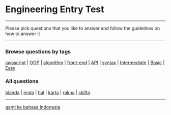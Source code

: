 # Engineering Entry Test

---

Please pick questions that you like to answer and follow the guidelines on how to answer it

---

### Browse questions by tags

[javascript](q/en/tags/javascript.md) 
| [OOP](q/en/tags/OOP.md) 
| [algorithm](q/en/tags/algorithm.md) 
| [front-end](q/en/tags/front-end.md) 
| [API](q/en/tags/API.md) 
| [syntax](q/en/tags/syntax.md) 
| [Intermediate](q/en/tags/Intermediate.md) 
| [Basic](q/en/tags/Basic.md) 
| [Easy](q/en/tags/Easy.md) 

### All questions

[blanda](q/en/blanda.md) 
| [enda](q/en/enda.md) 
| [hal](q/en/hal.md) 
| [karta](q/en/karta.md) 
| [rakna](q/en/rakna.md) 
| [skifta](q/en/skifta.md) 

---

[ganti ke bahasa Indonesia](idREADME.md)

